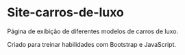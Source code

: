 # Site-carros-de-luxo
 Página de exibição de diferentes modelos de carros de luxo. 

 Criado para treinar habilidades com Bootstrap e JavaScript.
